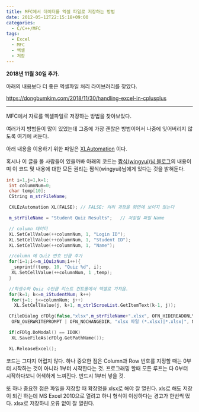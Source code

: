 ```yaml
---
title: MFC에서 데이터를 엑셀 파일로 저장하는 방법
date: 2012-05-12T22:15:18+09:00
categories:
  - C/C++/MFC
tags:
  - Excel
  - MFC
  - 엑셀
  - 저장
---
```


**2018년 11월 30일 추가.**

아래의 내용보다 더 좋은 엑셀파일 처리 라이브러리를 찾았다.

<https://dongbumkim.com/2018/11/30/handling-excel-in-cplusplus>

---

MFC에서 자료를 엑셀파일로 저장하는 방법을 찾아보았다.

여러가지 방법들이 많이 있었는데 그중에 가장 괜찮은 방법이어서 나중에 잊어버리지 않도록 여기에 써둔다.

아래 내용을 이용하기 위한 파일은 [XLAutomation](/assets/attach/XLAutomation.zip) 이다.

혹시나 이 글을 볼 사람들이 있을까봐 아래의 코드는 [짬식(wingyui)님 블로그](http://blog.naver.com/wingyui?Redirect=Log&logNo=30070208599)의 내용이며 이 코드 및 내용에 대한 모든 권리는 짬식(wingyui)님에게 있다는 것을 밝혀둔다.

```cpp
int i=1,j=1,k=1;
 int columnNum=0;
 char temp[10];
 CString m_strFileName;

 CXLEzAutomation XL(FALSE); // FALSE: 처리 과정을 화면에 보이지 않는다

 m_strFileName = "Student Quiz Results";   // 저장할 파일 Name

 // column 데이터
 XL.SetCellValue(++columnNum, 1, "Login ID");
 XL.SetCellValue(++columnNum, 1, "Student ID");
 XL.SetCellValue(++columnNum, 1, "Name");

 //column 에 Quiz 번호 만큼 추가
 for(i=1;i<=m_iQuizNum;i++){
  _snprintf(temp, 10, "Quiz %d", i);
  XL.SetCellValue(++columnNum, 1 ,temp);
 }

 //학생수와 Quiz 수만큼 리스트 컨트롤에서 엑셀로 가져옴.
 for(k=1; k<=m_iStudentNum; k++)
  for(j=1; j<=columnNum; j++)
   XL.SetCellValue(j, k+1, m_ctrlScroeList.GetItemText(k-1, j));

 CFileDialog cFDlg(false,"xlsx",m_strFileName+".xlsx", OFN_HIDEREADONLY |
  OFN_OVERWRITEPROMPT | OFN_NOCHANGEDIR, "xlsx 파일 (*.xlsx)|*.xlsx|", NULL );

 if(cFDlg.DoModal() == IDOK)
  XL.SaveFileAs(cFDlg.GetPathName());

 XL.ReleaseExcel();
```

코드는 그다지 어렵지 않다. 하나 중요한 점은 Column과 Row 번호를 지정할 때는 0부터 시작하는 것이 아니라 1부터 시작한다는 것. 프로그래밍 할때 모든 루프는 다 0부터 시작하다보니 어색하게 느껴진다. 반드시 1부터 넣을 것.

또 하나 중요한 점은 파일을 저장할 때 확장명을 xlsx로 해야 잘 열린다. xls로 해도 저장이 되긴 하는데 MS Excel 2010으로 열려고 하니 형식이 이상하다는 경고가 한번씩 떴다. xlsx로 저장하니 오류 없이 잘 열린다.
